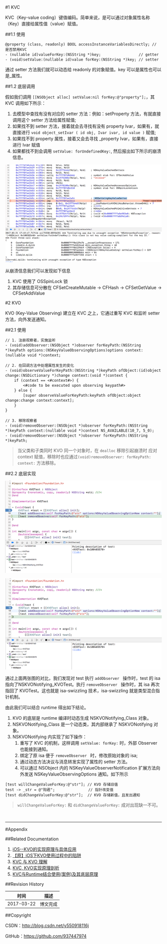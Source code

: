 #1 KVC

KVC（Key-value coding）键值编码。简单来说，是可以通过对象属性名称（Key）直接给属性值（value）赋值。

##1.1 使用

```objc
@property (class, readonly) BOOL accessInstanceVariablesDirectly; // 是否禁用KVC
- (nullable id)valueForKey:(NSString *)key;                 // getter
- (void)setValue:(nullable id)value forKey:(NSString *)key; // setter
```

通过 setter 方法我们就可以动态给 readonly 的对象赋值。key 可以是属性也可以是_属性。

##1.2 底层调用

假如我们调用 `[[NSObject alloc] setValue:nil forKey:@"property"];`，其 KVC 调用如下所示：

1. 去模型中查找有没有对应的 setter 方法：例如：setProperty 方法，有就直接调用这个 setter 方法给属性赋值;
2. 如果找不到 setter 方法，接着就会去寻找有没有 property Ivar，如果有，就直接进行 `void object_setIvar ( id obj, Ivar ivar, id value )` 赋值;
3. 如果找不到 property 属性，接着又会去寻找 _property Ivar，如果有，直接进行 Ivar 赋值
4. 如果都找不到会调用 `setValue: forUndefinedKey:`, 然后报出如下所示的崩溃信息。

![](https://raw.githubusercontent.com/937447974/Blog/master/Resources/2017032101.png)

从崩溃信息我们可以发现如下信息

1. KVC 使用了 OSSpinLock 锁
2. 其存储信息可分散在 CFSetCreateMutable -> CFHash -> CFSetGetValue -> CFSetAddValue

#2 KVO

KVO (Key-Value Observing) 建立在 KVC 之上，它通过重写 KVC 和监听 setter 方法，向外发送通知。

##2.1 使用

```objc
// 1. 注册观察者，实施监听
- (void)addObserver:(NSObject *)observer forKeyPath:(NSString *)keyPath options:(NSKeyValueObservingOptions)options context:(nullable void *)context;

// 2. 在回调方法中处理属性发生的变化
- (void)observeValueForKeyPath:(NSString *)keyPath ofObject:(id)object change:(NSDictionary *)change context:(void *)context {
    if (context == <#context#>) {
        <#code to be executed upon observing keypath#>
    } else {
        [super observeValueForKeyPath:keyPath ofObject:object change:change context:context];
    }
}

// 3. 移除观察者
- (void)removeObserver:(NSObject *)observer forKeyPath:(NSString *)keyPath context:(nullable void *)context NS_AVAILABLE(10_7, 5_0);
- (void)removeObserver:(NSObject *)observer forKeyPath:(NSString *)keyPath;
```

> 当父类和子类同时 KVO 同一个对象时，在 `dealloc` 移除引起崩溃时 应对 context 赋值，移除时也应通过`(void)removeObserver: forKeyPath: context:` 方法移除。

##2.2 底层实现

![](https://raw.githubusercontent.com/937447974/Blog/master/Resources/2017032201.png)

![](https://raw.githubusercontent.com/937447974/Blog/master/Resources/2017032202.png)

通过上面两张图的对比，我们发现对 test 执行 `addObserver ` 操作时，test 的 isa 指向了NSKVONotifying_KVOTest。执行 `removeObserver ` 操作时，其 isa 再次指回了 KVOTest。这也就是 isa-swizzling 技术，isa-swizzling 就是类型混合指针机制。

由此我们可以结合 runtime 得出如下结论。

1. KVO 的底层是 runtime 编译时动态生成 NSKVONotifying_Class 对象。
2. NSKVONotifying_Class 是一个动态类，其内部继承了 NSKVONotifying 对象。
3. NSKVONotifying 内实现了如下操作：
	1. 重写了 KVC 的机制，这样调用 `setValue: forKey:` 时，外部 Observer 也能接到通知。
	2. 绑定了原 isa 便于 `removeObserver ` 时，修改原始对象的 isa; 
	3. 通过动态方法决议与消息转发实现了属性的 setter 方法。
	4. 可以通过 NSObject 内的 NSKeyValueObserverNotification 扩展方法向外发送 NSKeyValueObservingOptions 通知。如下所示
	
```objc
[test willChangeValueForKey:@"str"]; // KVO 存储旧值
test -> _str = @"阳君";               // 指针改变值
[test didChangeValueForKey:@"str"];  // KVO 存储新值，且发出通知
``` 

> `willChangeValueForKey:` 和 `didChangeValueForKey:` 成对出现缺一不可。

&#160;

----------

#Appendix

##Related Documentation

1. [iOS--KVO的实现原理与具体应用](http://www.cnblogs.com/azuo/p/5442319.html)
2. [【原】iOS下KVO使用过程中的陷阱](http://www.cnblogs.com/wengzilin/p/4346775.html)
3. [KVC 与 KVO 理解](https://magicalboy.com/kvc_and_kvo/)
4. [KVC, KVO实现原理剖析](http://www.jianshu.com/p/37a92141077e)
5. [KVC与Runtime结合使用(案例)及其底层原理](http://www.cnblogs.com/junhuawang/p/5802516.html)

##Revision History

| 时间 | 描述 |
| ---- | ---- |
| 2017-03-22 | 博文完成 |

##Copyright

CSDN：http://blog.csdn.net/y550918116j

GitHub：https://github.com/937447974